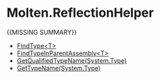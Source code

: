 ﻿  
# Molten.ReflectionHelper
{{MISSING SUMMARY}}
  
*  [FindType&lt;T&gt;](docs/Molten.Utility/Molten/ReflectionHelper/FindType.md)  
*  [FindTypeInParentAssembly&lt;T&gt;](docs/Molten.Utility/Molten/ReflectionHelper/FindTypeInParentAssembly.md)  
*  [GetQualifiedTypeName(System.Type)](docs/Molten.Utility/Molten/ReflectionHelper/GetQualifiedTypeName.md)  
*  [GetTypeName(System.Type)](docs/Molten.Utility/Molten/ReflectionHelper/GetTypeName.md)